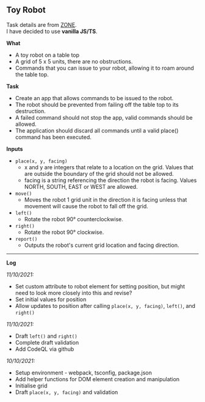 ## Toy Robot
Task details are from [ZONE](https://zone.github.io/frontend/toy-robot).\
I have decided to use **vanilla JS/TS**.

**What**
* A toy robot on a table top
* A grid of 5 x 5 units, there are no obstructions.
* Commands that you can issue to your robot, allowing it to roam around the table top.

**Task**
* Create an app that allows commands to be issued to the robot.
* The robot should be prevented from failing off the table top to its destruction.
* A failed command should not stop the app, valid commands should be allowed.
* The application should discard all commands until a valid place() command has been executed.

**Inputs**
* `place(x, y, facing)`
    * x and y are integers that relate to a location on the grid. Values that are outside the boundary of the grid should not be allowed.
    * facing is a string referencing the direction the robot is facing. Values NORTH, SOUTH, EAST or WEST are allowed.
* `move()`
    * Moves the robot 1 grid unit in the direction it is facing unless that movement will cause the robot to fall off the grid.
* `left()`
    * Rotate the robot 90° counterclockwise.
* `right()`
    * Rotate the robot 90° clockwise.
* `report()`
    * Outputs the robot's current grid location and facing direction.

---
**Log**

*11/10/2021:*
* Set custom attribute to robot element for setting position, but might need to look more closely into this and revise?
* Set initial values for position
* Allow updates to position after calling `place(x, y, facing)`, `left()`, and `right()`

*11/10/2021:*
* Draft `left()` and `right()`
* Complete draft validation
* Add CodeQL via github

*10/10/2021:*
* Setup environment - webpack, tsconfig, package.json
* Add helper functions for DOM element creation and manipulation
* Initialise grid
* Draft `place(x, y, facing)` and validation
